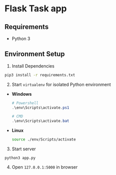 # Flask Task app

## Requirements

- Python 3

## Environment Setup

1. Install Dependencies  
```bash
pip3 install -r requirements.txt
```
2. Start `virtualenv` for isolated Python environment  

- **Windows**
  ```powershell
  # Powershell
  .\env\Scripts\activate.ps1

  # CMD
  .\env\Scripts\activate.bat
  ```
- **Linux**
  ```bash
  source ./env/Scripts/activate
  ```

3. Start server
```
python3 app.py
```

4. Open `127.0.0.1:5000` in browser
